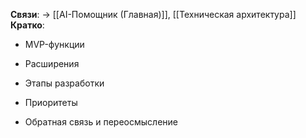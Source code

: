 **Связи**: → [[AI-Помощник (Главная)]], [[Техническая архитектура]]  
**Кратко**:

- MVP-функции
    
- Расширения
    
- Этапы разработки
    
- Приоритеты
    
- Обратная связь и переосмысление